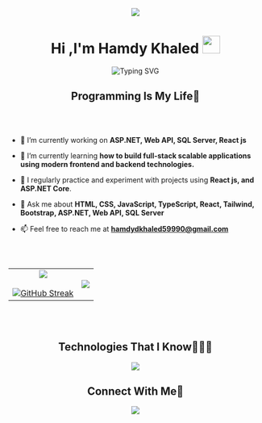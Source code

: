 <!-- Horizontal Divider -->
<p align="center">
  <img src="https://user-images.githubusercontent.com/73097560/115834477-dbab4500-a447-11eb-908a-139a6edaec5c.gif">
</p>

<!-- Header -->
<h1 align="center"><b>Hi ,I'm Hamdy Khaled </b>
  <img src="https://media.giphy.com/media/hvRJCLFzcasrR4ia7z/giphy.gif" width="35">
</h1>

<!-- Typing Effect -->

<div align="center">
<img src="https://readme-typing-svg.herokuapp.com?font=Fira+Code&pause=1000&width=435&lines=I%60m+full+stack+web+developer.++;Using+asp.net+and+react+js" alt="Typing SVG" />
</div>

<!-- Subtitle -->
<h2 align="center">Programming Is My Life💛</h2>
<br> </br>
<!-- Introduction -->
<!--Intro start-->

- 🔭 I’m currently working on **ASP.NET, Web API, SQL Server, React js**

- 🌱 I’m currently learning **how to build full-stack scalable applications using modern frontend and backend technologies.**

- 📝 I regularly practice and experiment with projects using **React js, and ASP.NET Core**.

- 💬 Ask me about **HTML, CSS, JavaScript, TypeScript, React, Tailwind, Bootstrap, ASP.NET, Web API, SQL Server**

- 📫 Feel free to reach me at **hamdydkhaled59990@gmail.com**

<br> </br>
<!-- Stats and Streak -->
<p align="center">
  <table>
    <tr>
      <td align="center">
        <img src="https://github-readme-stats.vercel.app/api?username=HamdyCS&theme=dark&show_icons=true&count_private=true" /><br><br>
        <a href="https://git.io/streak-stats" >
            <img src="https://github-readme-streak-stats-eight.vercel.app/?user=HamdyCS&theme=dark&card_width=467" alt="GitHub Streak" />
        </a>
      </td>
      <td align="center">
        <img src="https://github-readme-stats.anuraghazra1.vercel.app/api/top-langs/?username=1010nishant&theme=dark&hide_border=false&no-bg=true&no-frame=true&langs_count=10" />
      </td>
    </tr>
  </table>
</p>

<br> </br>

<!-- Technologies -->
<h2 align="center">Technologies That I Know👨🏻‍💻</h2>
<p align="center">
  <img src="https://skillicons.dev/icons?i=cs,dotnet,html,css,js,bootstrap,tailwind,ts,react,redis,vscode,visualstudio,webstorm,postman,git,github&perline=14" />
</p>

<!-- Contact -->
<h2 align="center">Connect With Me🤝</h2>


<!-- Horizontal Divider -->
<p align="center">
  <img src="https://user-images.githubusercontent.com/73097560/115834477-dbab4500-a447-11eb-908a-139a6edaec5c.gif">
</p>

